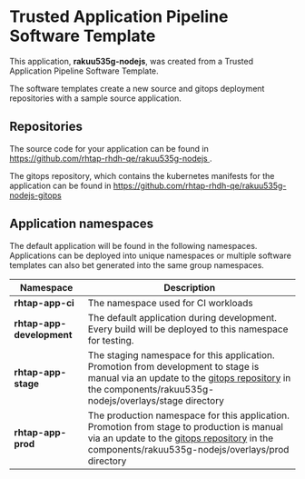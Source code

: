 # Trusted Application Pipeline Software Template

This application, **rakuu535g-nodejs**, was created from a Trusted Application Pipeline Software Template.

The software templates create a new source and gitops deployment repositories with a sample source application. 

## Repositories

The source code for your application can be found in [https://github.com/rhtap-rhdh-qe/rakuu535g-nodejs ](https://github.com/rhtap-rhdh-qe/rakuu535g-nodejs ).
 
The gitops repository, which contains the kubernetes manifests for the application can be found in 
[https://github.com/rhtap-rhdh-qe/rakuu535g-nodejs-gitops ](https://github.com/rhtap-rhdh-qe/rakuu535g-nodejs-gitops ) 

## Application namespaces 

The default application will be found in the following namespaces. Applications can be deployed into unique namespaces or multiple software templates can also bet generated into the same group namespaces.  

|  Namespace   |  Description   |  
| -------- | -------- |
| **rhtap-app-ci** | The namespace used for CI workloads |
| **rhtap-app-development** | The default application during development. Every build will be deployed to this namespace for testing. |
| **rhtap-app-stage** | The staging namespace for this application. Promotion from development to stage is manual via an update to the [gitops repository](https://github.com/rhtap-rhdh-qe/rakuu535g-nodejs-gitops ) in the components/rakuu535g-nodejs/overlays/stage directory |
| **rhtap-app-prod** | The production namespace for this application. Promotion from stage to production is manual via an update to the [gitops repository](https://github.com/rhtap-rhdh-qe/rakuu535g-nodejs-gitops ) in the components/rakuu535g-nodejs/overlays/prod directory |